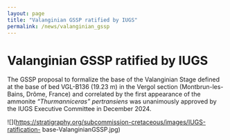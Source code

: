 ```yaml
---
layout: page
title: "Valanginian GSSP ratified by IUGS"
permalink: /news/valanginian_gssp
---
```

# Valanginian GSSP ratified by IUGS

The GSSP proposal to formalize the base of the Valanginian Stage defined at the base of bed VGL-B136 (19.23 m) in the Vergol section (Montbrun-les-Bains, Drôme, France) and correlated by the first appearance of the ammonite _“Thurmanniceras” pertransiens_ was unanimously approved by the IUGS Executive Committee in December 2024.

![](https://stratigraphy.org/subcommission-cretaceous/images/IUGS-ratification- base-ValanginianGSSP.jpg)
